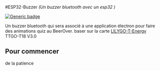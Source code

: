 #ESP32-Buzzer
_(Un buzzer bluetooth avec un esp32 )_

[![Generic badge](https://img.shields.io/badge/YOUPI-TRUC-blue.svg)](https://shields.io/)

Un buzzer bluetooth qui sera associé à une application électron pour faire des animations quiz au BeerOver.
baser sur la carte [LILYGO-T-Energy](https://github.com/LilyGO/LILYGO-T-Energy) TTGO-T18 V3.0

## Pour commencer

de la patience